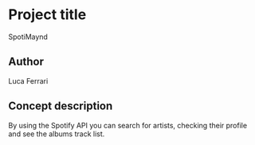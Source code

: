 # Project title
SpotiMaynd

## Author
Luca Ferrari

## Concept description
By using the Spotify API you can search for artists, checking their profile and see the albums track list.